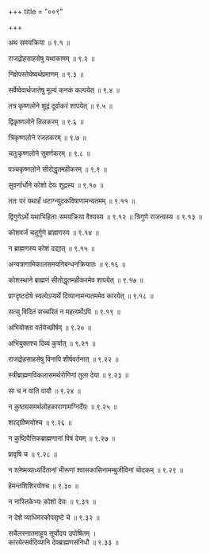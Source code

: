 +++
title = "००९"

+++

अथ समयक्रिया ॥ ९.१ ॥

राजद्रोहसाहसेषु यथाकामम् ॥ ९.२ ॥

निक्षेपस्तेयेष्वर्थप्रमाणम् ॥ ९.३ ॥

सर्वेष्वेवार्थजातेषु मूल्यं कनकं कल्पयेत् ॥ ९.४ ॥

तत्र कृष्णलोने शूद्रं दूर्वाकरं शापयेत् ॥ ९.५ ॥

द्विकृष्णलोने तिलकरम् ॥ ९.६ ॥

त्रिकृष्णलोने रजतकरम् ॥ ९.७ ॥

चतुःकृष्णलोने सुवर्णकरम् ॥ ९.८ ॥

पञ्चकृष्णलोने सीरोद्धृतमहीकरम् ॥ ९.९ ॥

सुवर्णार्धोने कोशो देयः शूद्रस्य ॥ ९.१० ॥

ततः परं यथार्हं धटाग्न्युदकविषाणामन्यतमम् ॥ ९.११ ॥

द्विगुणेऽर्थे यथाभिहिताः समयक्रिया वैश्यस्य ॥ ९.१२ ॥
त्रिगुणे राजन्यस्य ॥ ९.१३ ॥

कोशवर्जं चतुर्गुणे ब्राह्मणस्य ॥ ९.१४ ॥

न ब्राह्मणस्य कोशं दद्यात् ॥ ९.१५ ॥

अन्यत्रागामिकालसमयनिबन्धनक्रियातः ॥ ९.१६ ॥

कोशस्थाने ब्राह्मणं सीतोद्धृतमहीकरमेव शापयेत् ॥ ९.१७ ॥

प्राग्दृष्टदोषे स्वल्पेऽप्यर्थे दिव्यानामन्यतममेव कारयेत् ॥ ९.१८ ॥

सत्सु विदितं सच्चरितं न महत्यर्थेऽपि ॥ ९.१९ ॥

अभियोक्ता वर्तयेच्छीर्षम् ॥ ९.२० ॥

अभियुक्तश्च दिव्यं कुर्यात् ॥ ९.२१ ॥

राजद्रोहसाहसेषु विनापि शीर्षवर्तनात् ॥ ९.२२ ॥

स्त्रीब्राह्मणविकलासमर्थरोगिणां तुला देया ॥ ९.२३ ॥

सा च न वाति वायौ ॥ ९.२४ ॥

न कुष्ठ्यसमर्थलोहकाराणामग्निर्देयः ॥ ९.२५ ॥

शरद्ग्रीष्मयोश्च ॥ ९.२६ ॥

न कुष्ठिपैत्तिकब्राह्मणानां विषं देयम् ॥ ९.२७ ॥

प्रावृषि च ॥ ९.२८ ॥

न श्लेष्मव्याध्यर्दितानां भीरूणां श्वासकासिनामम्बुजीविनां चोदकम् ॥ ९.२९ ॥

हेमन्तशिशिरयोश्च ॥ ९.३० ॥

न नास्तिकेभ्यः कोशो देयः ॥ ९.३१ ॥

न देशे व्याधिमरकोपसृष्टे चे ॥ ९.३२ ॥

सचैलस्नातमाहूय सूर्योदय उपोषितम्  ।  
कारयेत्सर्वदिव्यानि देवब्राह्मणसंनिधौ  ॥ ९.३३ ॥


